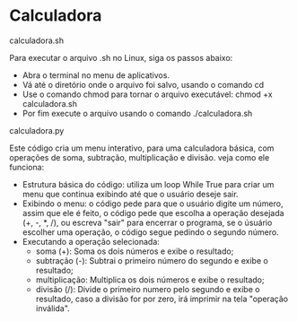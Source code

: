 # Calculadora

calculadora.sh

Para executar o arquivo .sh no Linux, siga os passos abaixo:
 - Abra o terminal no menu de aplicativos.
 - Vá até o diretório onde o arquivo foi salvo, usando o comando cd
 - Use o comando chmod para tornar o arquivo executável: chmod +x calculadora.sh
 - Por fim execute o arquivo usando o comando ./calculadora.sh
 
calculadora.py

Este código cria um menu interativo, para uma calculadora básica, com operações de soma, subtração, multiplicação e divisão. veja como ele funciona:
 - Estrutura básica do código: utiliza um loop While True para criar um menu que continua exibindo até que o usuário deseje sair.
 - Exibindo o menu: o código pede para que o usuário digite um número, assim que ele é feito, o código pede que escolha a operação desejada (+, -, *, /), ou escreva "sair" para encerrar o programa, se o úsuário escolher uma operação, o código segue pedindo o segundo número.
 - Executando a operação selecionada:
   - soma (+): Soma os dois números e exibe o resultado;
   - subtração (-): Subtrai o primeiro número do segundo e exibe o resultado;
   - multiplicação: Multiplica os dois números e exibe o resultado;
   - divisão (/): Divide o primeiro numero pelo segundo e exibe o resultado, caso a divisão for por zero, irá imprimir na tela "operação inválida".
